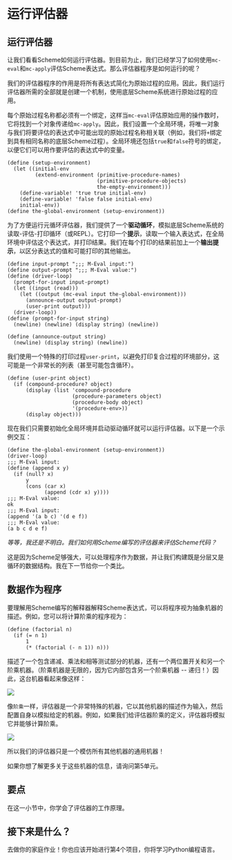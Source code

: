 # 运行评估器

## 运行评估器

让我们看看Scheme如何运行评估器。到目前为止，我们已经学习了如何使用`mc-eval`和`mc-apply`评估Scheme表达式。那么评估器程序是如何运行的呢？

我们的评估器程序的作用是将所有表达式简化为原始过程的应用。因此，我们运行评估器所需的全部就是创建一个机制，使用底层Scheme系统进行原始过程的应用。

每个原始过程名称都必须有一个绑定，这样当`mc-eval`评估原始应用的操作数时，它将找到一个对象传递给`mc-apply`。因此，我们设置一个全局环境，将唯一对象与我们将要评估的表达式中可能出现的原始过程名称相关联（例如，我们将`+`绑定到具有相同名称的底层Scheme过程）。全局环境还包括`true`和`false`符号的绑定，以便它们可以用作要评估的表达式中的变量。

```
(define (setup-environment)
  (let ((initial-env
         (extend-environment (primitive-procedure-names)
                             (primitive-procedure-objects)
                             the-empty-environment)))
    (define-variable! 'true true initial-env)
    (define-variable! 'false false initial-env)
    initial-env))
(define the-global-environment (setup-environment)) 
```

为了方便运行元循环评估器，我们提供了一个**驱动循环**，模拟底层Scheme系统的读取-评估-打印循环（或REPL）。它打印一个**提示**，读取一个输入表达式，在全局环境中评估这个表达式，并打印结果。我们在每个打印的结果前加上一个**输出提示**，以区分表达式的值和可能打印的其他输出。

```
(define input-prompt ";;; M-Eval input:")
(define output-prompt ";;; M-Eval value:")
(define (driver-loop)
  (prompt-for-input input-prompt)
  (let ((input (read)))
    (let ((output (mc-eval input the-global-environment)))
      (announce-output output-prompt)
      (user-print output)))
  (driver-loop))
(define (prompt-for-input string)
  (newline) (newline) (display string) (newline))

(define (announce-output string)
  (newline) (display string) (newline)) 
```

我们使用一个特殊的打印过程`user-print`，以避免打印复合过程的环境部分，这可能是一个非常长的列表（甚至可能包含循环）。

```
(define (user-print object)
  (if (compound-procedure? object)
      (display (list 'compound-procedure
                     (procedure-parameters object)
                     (procedure-body object)
                     '(procedure-env>))
      (display object))) 
```

现在我们只需要初始化全局环境并启动驱动循环就可以运行评估器。以下是一个示例交互：

```
(define the-global-environment (setup-environment))
(driver-loop)
;;; M-Eval input:
(define (append x y)
  (if (null? x)
      y
      (cons (car x)
            (append (cdr x) y))))
;;; M-Eval value:
ok
;;; M-Eval input:
(append '(a b c) '(d e f))
;;; M-Eval value:
(a b c d e f) 
```

*等等，我还是不明白。我们如何用Scheme编写的评估器来评估Scheme代码？*

这是因为Scheme足够强大，可以处理程序作为数据，并让我们构建既是分层又是循环的数据结构。我在下一节给你一个类比。

## 数据作为程序

要理解用Scheme编写的解释器解释Scheme表达式，可以将程序视为抽象机器的描述。例如，您可以将计算阶乘的程序视为：

```
(define (factorial n)
  (if (= n 1)
      1
      (* (factorial (- n 1)) n))) 
```

描述了一个包含递减、乘法和相等测试部分的机器，还有一个两位置开关和另一个阶乘机器。（阶乘机器是无限的，因为它内部包含另一个阶乘机器 -- 递归！）因此，这台机器看起来像这样：

![](../Images/e573237fc15c3c41936fac8959325d54.jpg)

像`阶乘`一样，评估器是一个非常特殊的机器，它以其他机器的描述作为输入，然后配置自身以模拟给定的机器。例如，如果我们给评估器阶乘的定义，评估器将模拟它并能够计算阶乘。

![](../Images/747dece8f01e6a003704c21c47f7d1e5.jpg)

所以我们的评估器只是一个模仿所有其他机器的通用机器！

如果你想了解更多关于这些机器的信息，请询问第5单元。

## 要点

在这一小节中，你学会了评估器的工作原理。

## 接下来是什么？

去做你的家庭作业！你也应该开始进行第4个项目，你将学习Python编程语言。
